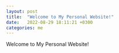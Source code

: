 ```yaml
---
layout: post
title:  "Welcome to My Personal Website!"
date:   2022-08-29 18:11:21 +0300
categories: me
---
```


Welcome to My Personal Website!
